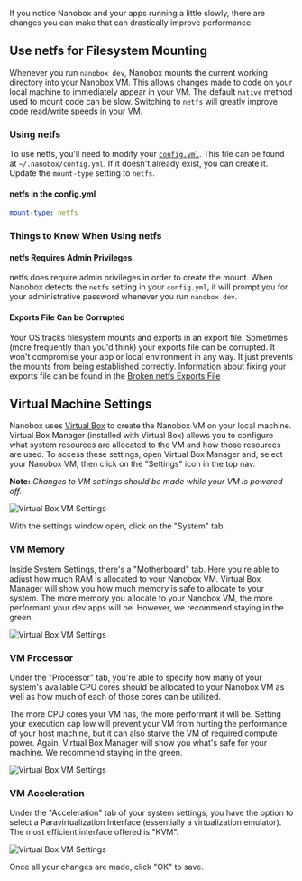 If you notice Nanobox and your apps running a little slowly, there are changes you can make that can drastically improve performance.

## Use netfs for Filesystem Mounting
Whenever you run `nanobox dev`, Nanobox mounts the current working directory into your Nanobox VM. This allows changes made to code on your local machine to immediately appear in your VM. The default `native` method used to mount code can be slow. Switching to `netfs` will greatly improve code read/write speeds in your VM.

### Using netfs
To use netfs, you'll need to modify your [`config.yml`](/local-dev/nanobox-config-yml). This file can be found at `~/.nanobox/config.yml`. If it doesn't already exist, you can create it. Update the `mount-type` setting to `netfs`.

#### netfs in the config.yml
```yaml
mount-type: netfs
```

### Things to Know When Using netfs
#### netfs Requires Admin Privileges
netfs does require admin privileges in order to create the mount. When Nanobox detects the `netfs` setting in your `config.yml`, it will prompt you for your administrative password whenever you run `nanobox dev`.

#### Exports File Can be Corrupted
Your OS tracks filesystem mounts and exports in an export file. Sometimes (more frequently than you'd think) your exports file can be corrupted. It won't compromise your app or local environment in any way. It just prevents the mounts from being established correctly. Information about fixing your exports file can be found in the [Broken netfs Exports File](/troubleshooting/broken-exports-file/)


## Virtual Machine Settings
Nanobox uses [Virtual Box](https://www.virtualbox.org/) to create the Nanobox VM on your local machine. Virtual Box Manager (installed with Virtual Box) allows you to configure what system resources are allocated to the VM and how those resources are used. To access these settings, open Virtual Box Manager and, select your Nanobox VM, then click on the "Settings" icon in the top nav.

**Note:** *Changes to VM settings should be made while your VM is powered off.*

![Virtual Box VM Settings](vm-performance-mac-settings.png)

With the settings window open, click on the "System" tab.


### VM Memory
Inside System Settings, there's a "Motherboard" tab. Here you're able to adjust how much RAM is allocated to your Nanobox VM. Virtual Box Manager will show you how much memory is safe to allocate to your system. The more memory you allocate to your Nanobox VM, the more performant your dev apps will be. However, we recommend staying in the green.

![Virtual Box VM Settings](vm-performance-mac-ram.png)

### VM Processor
Under the "Processor" tab, you're able to specify how many of your system's available CPU cores should be allocated to your Nanobox VM as well as how much of each of those cores can be utilized.

The more CPU cores your VM has, the more performant it will be. Setting your execution cap low will prevent your VM from hurting the performance of your host machine, but it can also starve the VM of required compute power. Again, Virtual Box Manager will show you what's safe for your machine. We recommend staying in the green.

![Virtual Box VM Settings](vm-performance-mac-cpu.png)

### VM Acceleration
Under the "Acceleration" tab of your system settings, you have the option to select a Paravirtualization Interface (essentially a virtualization emulator). The most efficient interface offered is "KVM".

![Virtual Box VM Settings](vm-performance-mac-kvm.png)

Once all your changes are made, click "OK" to save.
